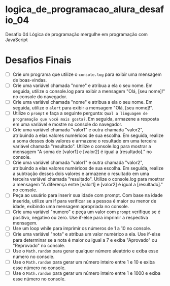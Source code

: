 # logica_de_programacao_alura_desafio_04
Desafio 04 Lógica de programação mergulhe em programação com JavaScript

# Desafios Finais

- [ ] Crie um programa que utilize o `console.log` para exibir uma mensagem de boas-vindas.
- [ ] Crie uma variável chamada "nome" e atribua a ela o seu nome. Em seguida, utilize o console.log para exibir a mensagem "Olá, [seu nome]!" no console do navegador.
- [ ] Crie uma variável chamada "nome" e atribua a ela o seu nome. Em seguida, utilize o `alert` para exibir a mensagem "Olá, [seu nome]!".
- [ ] Utilize o `prompt` e faça a seguinte pergunta: `Qual a linguagem de programação que você mais gosta?`. Em seguida, armazene a resposta em uma variável e mostre no console do navegador.
- [ ] Crie uma variável chamada "valor1" e outra chamada "valor2", atribuindo a elas valores numéricos de sua escolha. Em seguida, realize a soma desses dois valores e armazene o resultado em uma terceira variável chamada "resultado". Utilize o console.log para mostrar a mensagem "A soma de [valor1] e [valor2] é igual a [resultado]." no console.
- [ ] Crie uma variável chamada "valor1" e outra chamada "valor2", atribuindo a elas valores numéricos de sua escolha. Em seguida, realize a subtração desses dois valores e armazene o resultado em uma terceira variável chamada "resultado". Utilize o console.log para mostrar a mensagem "A diferença entre [valor1] e [valor2] é igual a [resultado]." no console.
- [ ] Peça ao usuário para inserir sua idade com prompt. Com base na idade inserida, utilize um if para verificar se a pessoa é maior ou menor de idade, exibindo uma mensagem apropriada no console.
- [ ] Crie uma variável "numero" e peça um valor com `prompt` verifique se é positivo, negativo ou zero. Use if-else para imprimir a respectiva mensagem.
- [ ] Use um loop while para imprimir os números de 1 a 10 no console.
- [ ] Crie uma variável "nota" e atribua um valor numérico a ela. Use if-else para determinar se a nota é maior ou igual a 7 e exiba "Aprovado" ou "Reprovado" no console.
- [ ] Use o `Math.random` para gerar qualquer número aleatório e exiba esse número no console.
- [ ] Use o `Math.random` para gerar um número inteiro entre 1 e 10 e exiba esse número no console.
- [ ] Use o `Math.random` para gerar um número inteiro entre 1 e 1000 e exiba esse número no console.